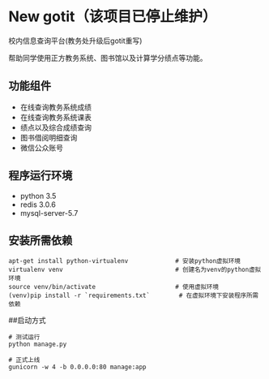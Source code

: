 New gotit（该项目已停止维护）
=========
校内信息查询平台(教务处升级后gotit重写)

帮助同学使用正方教务系统、图书馆以及计算学分绩点等功能。

## 功能组件

+ 在线查询教务系统成绩
+ 在线查询教务系统课表
+ 绩点以及综合成绩查询
+ 图书借阅明细查询
+ 微信公众账号


## 程序运行环境

+ python 3.5
+ redis 3.0.6
+ mysql-server-5.7



## 安装所需依赖
```
apt-get install python-virtualenv             # 安装python虚拟环境
virtualenv venv                               # 创建名为venv的python虚拟环境
source venv/bin/activate                      # 使用虚拟环境
(venv)pip install -r `requirements.txt`        # 在虚拟环境下安装程序所需依赖
```
##启动方式
```
# 测试运行
python manage.py

# 正式上线
gunicorn -w 4 -b 0.0.0.0:80 manage:app
```

